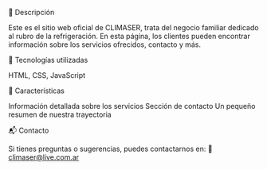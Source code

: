📌 Descripción

Este es el sitio web oficial de CLIMASER, trata del negocio familiar dedicado al rubro de la refrigeración. En esta página, los clientes pueden encontrar información sobre los servicios ofrecidos, contacto y más.

🔧 Tecnologías utilizadas

HTML, CSS, JavaScript

🚀 Características

Información detallada sobre los servicios
Sección de contacto
Un pequeño resumen de nuestra trayectoria

📬 Contacto

Si tienes preguntas o sugerencias, puedes contactarnos en:
📧 climaser@live.com.ar

